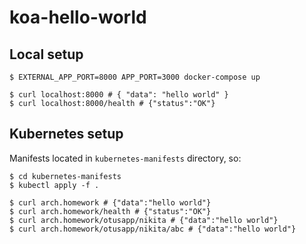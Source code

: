 # koa-hello-world

## Local setup
```shell
$ EXTERNAL_APP_PORT=8000 APP_PORT=3000 docker-compose up
```

```shell
$ curl localhost:8000 # { "data": "hello world" }
$ curl localhost:8000/health # {"status":"OK"}
```

## Kubernetes setup

Manifests located in `kubernetes-manifests` directory, so:

```shell
$ cd kubernetes-manifests
$ kubectl apply -f .
```

```shell
$ curl arch.homework # {"data":"hello world"}
$ curl arch.homework/health # {"status":"OK"}
$ curl arch.homework/otusapp/nikita # {"data":"hello world"}
$ curl arch.homework/otusapp/nikita/abc # {"data":"hello world"}
```
